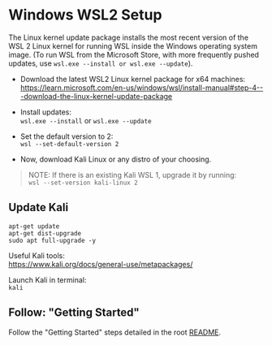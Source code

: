 # Windows WSL2 Setup

The Linux kernel update package installs the most recent version of the WSL 2 Linux kernel for running WSL inside the Windows operating system image. (To run WSL from the Microsoft Store, with more frequently pushed updates, use `wsl.exe --install or wsl.exe --update`).

* Download the latest WSL2 Linux kernel package for x64 machines:  
https://learn.microsoft.com/en-us/windows/wsl/install-manual#step-4---download-the-linux-kernel-update-package

* Install updates:  
`wsl.exe --install` or `wsl.exe --update`

* Set the default version to 2:  
`wsl --set-default-version 2`

* Now, download Kali Linux or any distro of your choosing.

> NOTE: If there is an existing Kali WSL 1, upgrade it by running:  
`wsl --set-version kali-linux 2`


## Update Kali
```
apt-get update
apt-get dist-upgrade
sudo apt full-upgrade -y
```

Useful Kali tools:  
https://www.kali.org/docs/general-use/metapackages/

Launch Kali in terminal:  
`kali`

## Follow: "Getting Started"

Follow the "Getting Started" steps detailed in the root [README](../README.md).
